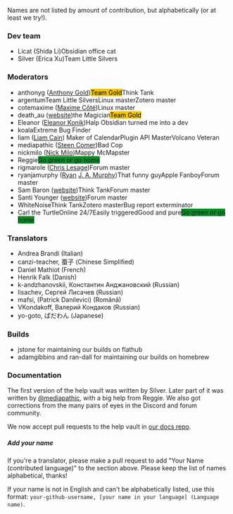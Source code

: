 Names are not listed by amount of contribution, but alphabetically (or at least we try!).

### Dev team

- Licat (Shida Li)<span class='flair mod-pop'>Obsidian office cat</span>
- Silver (Erica Xu)<span class='flair mod-pop'>Team Little Silvers</span>

### Moderators

- anthonyg ([Anthony Gold](https://www.anthonypgold.com/))<span class='flair mod-pop' style='background-color:#F1C40F;color:#000;'>Team Gold</span><span class='flair mod-pop'>Think Tank</span>
- argentum<span class='flair mod-pop'>Team Little Silvers</span><span class='flair mod-pop'>Linux master</span><span class='flair mod-pop'>Zotero master</span>
- cotemaxime ([Maxime Côté](https://www.maximecote.me/))<span class='flair mod-pop'>Linux master</span>
- death_au ([website](https://about.me/death.au))<span class='flair mod-pop'>the Magician</span><span class='flair mod-pop' style='background-color:#F1C40F;color:#000;'>Team Gold</span>
- Eleanor ([Eleanor Konik](https://eleanorkonik.com))<span class='flair mod-pop'>Halp Obsidian turned me into a dev</span>
- koala<span class='flair mod-pop'>Extreme Bug Finder</span>
- liam ([Liam Cain](https://liamca.in/)) <span class='flair mod-pop'>Maker of Calendar</span><span class='flair mod-pop'>Plugin API Master</span><span class='flair mod-pop'>Volcano Veteran</span>
- mediapathic ([Steen Comer](http://mediapathic.net/))<span class='flair mod-pop'>Bad Cop</span>
- nickmilo ([Nick Milo](https://publish.obsidian.md/lyt-kit/_START+HERE))<span class='flair mod-pop'>Mappy McMapster</span>
- Reggie<span class='flair mod-pop' style='background-color:#0a8c28'>Go green or go home</span>
- rigmarole ([Chris Lesage](http://rigmarolestudio.com))<span class='flair mod-pop'>Forum master</span>
- ryanjamurphy ([Ryan](https://fulcra.design/) [J. A. Murphy](https://axle.design/))<span class='flair mod-pop'>That funny guy</span><span class='flair mod-pop'>Apple Fanboy</span><span class='flair mod-pop'>Forum master</span>
- Sam Baron ([website](https://sambaron.coach/))<span class='flair mod-pop'>Think Tank</span><span class='flair mod-pop'>Forum master</span>
- Santi Younger ([website](https://santiyounger.com/))<span class='flair mod-pop'>Forum master</span>
- WhiteNoise<span class='flair mod-pop'>Think Tank</span><span class='flair mod-pop'>Zotero master</span><span class='flair mod-pop'>Bug report exterminator</span>
- Carl the Turtle<span class='flair mod-pop'>Online 24/7</span><span class='flair mod-pop'>Easily triggered</span><span class='flair mod-pop'>Good and pure</span><span class='flair mod-pop' style='background-color:#0a8c28'>Go green or go home</span>

### Translators

- Andrea Brandi (Italian)
- canzi-teacher, 蚕子 (Chinese Simplified)
- Daniel Mathiot (French)
- Henrik Falk (Danish)
- k-andzhanovskii, Константин Анджановский (Russian)
- lisachev, Сергей Лисачев (Russian)
- mafsi, (Patrick Danilevici) (Română)
- VKondakoff, Валерий Кондаков (Russian)
- yo-goto, ぱだわん (Japanese)

### Builds

- jstone for maintaining our builds on flathub
- adamgibbins and ran-dall for maintaining our builds on homebrew

### Documentation

The first version of the help vault was written by Silver. Later part of it was written by [@mediapathic](http://mediapathic.net), with a big help from Reggie. We also got corrections from the many pairs of eyes in the Discord and forum community.

We now accept pull requests to the help vault in [our docs repo](https://github.com/obsidianmd/obsidian-docs/).

##### Add your name

If you're a translator, please make a pull request to add "Your Name (contributed language)" to the section above. Please keep the list of names alphabetical, thanks!

If your name is not in English and can't be alphabetically listed, use this format: `your-github-username, [your name in your language] (Language name)`.
